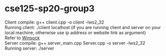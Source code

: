 # cse125-sp20-group3
 Client compile: g++ client.cpp -o client -lws2_32\
 Running client: ./client localhost (if you are running client and server on your local machine, 
 otherwise use ip address or website link as argument)\
 Refer to [Winsock](https://docs.microsoft.com/en-us/windows/win32/winsock/finished-server-and-client-code)\
 Server compile: g++ server_main.cpp Server.cpp -o server -lws2_32\
 Running server: ./server


